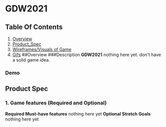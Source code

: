 # GDW2021
## Table Of Contents
1. [Overview](#Overview)
2. [Product_Spec](#Product-Spec)
3. [Wireframes/Visuals of Game](#Wireframes)
4. [Gifs](#Gifs)
##Overview
###Description
**GDW2021** nothing here yet. don't have a solid game idea. 
### Demo

## Product Spec

### 1. Game features (Required and Optional) 
**Required Must-have features**
 nothing here yet
 **Optional Stretch Goals**
 nothing here yet
